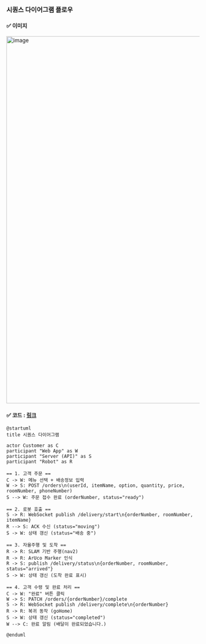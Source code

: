 

### 시퀀스 다이어그램 플로우


#### ✅ 이미지
<img width="1270" height="956" alt="image" src="https://github.com/user-attachments/assets/7d5a19cc-4dce-41e3-8365-201a92a4cf80" />

#### ✅ 코드 : [링크](https://www.planttext.com/)
```
@startuml
title 시퀀스 다이어그램

actor Customer as C
participant "Web App" as W
participant "Server (API)" as S
participant "Robot" as R

== 1. 고객 주문 ==
C -> W: 메뉴 선택 + 배송정보 입력
W -> S: POST /orders\n(userId, itemName, option, quantity, price, roomNumber, phoneNumber)
S --> W: 주문 접수 완료 (orderNumber, status="ready")

== 2. 로봇 호출 ==
S -> R: WebSocket publish /delivery/start\n{orderNumber, roomNumber, itemName}
R --> S: ACK 수신 (status="moving")
S -> W: 상태 갱신 (status="배송 중")

== 3. 자율주행 및 도착 ==
R -> R: SLAM 기반 주행(nav2)
R -> R: ArUco Marker 인식
R -> S: publish /delivery/status\n{orderNumber, roomNumber, status="arrived"}
S -> W: 상태 갱신 (도착 완료 표시)

== 4. 고객 수령 및 완료 처리 ==
C -> W: "완료" 버튼 클릭
W -> S: PATCH /orders/{orderNumber}/complete
S -> R: WebSocket publish /delivery/complete\n{orderNumber}
R -> R: 복귀 동작 (goHome)
S -> W: 상태 갱신 (status="completed")
W --> C: 완료 알림 (배달이 완료되었습니다.)

@enduml
```
